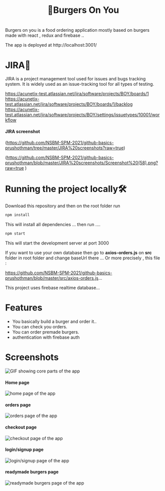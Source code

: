 <div align="center">
    <h1>👋Burgers On You<h1>
</div>

Burgers on you is a food ordering application mostly based on burgers made with react , redux and firebase ..

The app is deployed at http://localhost:3001/
        
        
 # JIRA🔏
  
JIRA is a project management tool used for issues and bugs tracking system. It is widely used as an issue-tracking tool for all types of testing.
        
        
https://acunetix-test.atlassian.net/jira/software/projects/BOY/boards/1
https://acunetix-test.atlassian.net/jira/software/projects/BOY/boards/1/backlog
https://acunetix-test.atlassian.net/jira/software/projects/BOY/settings/issuetypes/10001/workflow
        
#### JIRA screenshot 
 (https://github.com/NSBM-SPM-2021/github-basics-prushothman/tree/master/JIRA%20screenshots?raw=true)
        
  (https://github.com/NSBM-SPM-2021/github-basics-prushothman/blob/master/JIRA%20screenshots/Screenshot%20(58).png?raw=true )

# Running the project locally🛠️

Download this repository and then on the root folder run

```bash
npm install
```
This will install all dependencies ... then run ....

```bash
npm start
```

This will start the development server at port 3000

If you want to use your own database then go to **axios-orders.js** on **src** folder in root folder and change baseUrl there ... Or more precisely , this file : 
        
 https://github.com/NSBM-SPM-2021/github-basics-prushothman/blob/master/src/axios-orders.js...
               

This project uses firebase realtime database...

# Features
* You basically build a burger and order it..
* You can check you orders. 
* You can order premade burgers.
* authentication with firebase auth

# Screenshots

![GIF showing core parts of the app](https://github.com/grapeJUICE1/burgers-on-you/blob/master/screenshots/main.gif?raw=true)

#### Home page
![home page of the app](https://github.com/grapeJUICE1/burgers-on-you/blob/master/screenshots/home.PNG?raw=true)

#### orders page
![orders page of the app](https://github.com/grapeJUICE1/burgers-on-you/blob/master/screenshots/orders.PNG?raw=true)

#### checkout page
![checkout page of the app](https://github.com/grapeJUICE1/burgers-on-you/blob/master/screenshots/checkout.PNG?raw=true)

#### login/signup page
![login/signup page of the app](https://github.com/grapeJUICE1/burgers-on-you/blob/master/screenshots/auth.PNG?raw=true)

#### readymade burgers page
![readymade burgers page of the app](https://github.com/grapeJUICE1/burgers-on-you/blob/master/screenshots/premad.PNG?raw=true)

